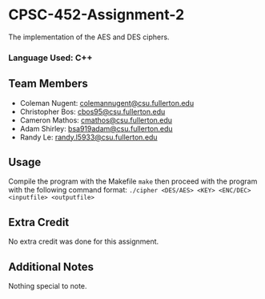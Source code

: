 # CPSC-452-Assignment-2
The implementation of the AES and DES ciphers.

### Language Used: C++

## Team Members
* Coleman Nugent: colemannugent@csu.fullerton.edu
* Christopher Bos: cbos95@csu.fullerton.edu
* Cameron Mathos: cmathos@csu.fullerton.edu
* Adam Shirley: bsa919adam@csu.fullerton.edu
* Randy Le: randy.l5933@csu.fullerton.edu

## Usage
Compile the program with the Makefile
`make`
then proceed with the program with the following command format:
`./cipher <DES/AES> <KEY> <ENC/DEC> <inputfile> <outputfile>`

## Extra Credit
No extra credit was done for this assignment.

## Additional Notes
Nothing special to note.
